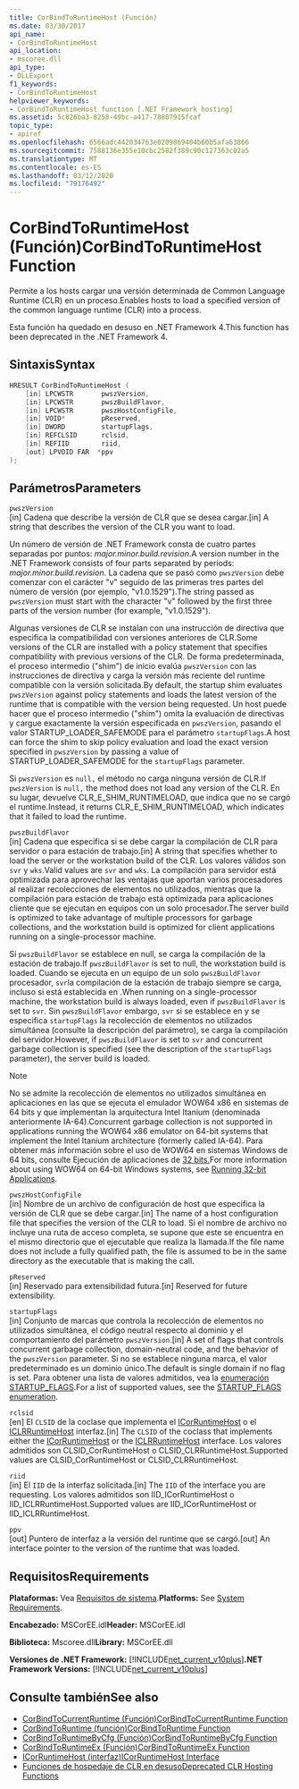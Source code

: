 ```yaml
---
title: CorBindToRuntimeHost (Función)
ms.date: 03/30/2017
api_name:
- CorBindToRuntimeHost
api_location:
- mscoree.dll
api_type:
- DLLExport
f1_keywords:
- CorBindToRuntimeHost
helpviewer_keywords:
- CorBindToRuntimeHost function [.NET Framework hosting]
ms.assetid: 5c826ba3-8258-49bc-a417-78807915fcaf
topic_type:
- apiref
ms.openlocfilehash: 6566adc442034763e0209869404b60b5afa63866
ms.sourcegitcommit: 7588136e355e10cbc2582f389c90c127363c02a5
ms.translationtype: MT
ms.contentlocale: es-ES
ms.lasthandoff: 03/12/2020
ms.locfileid: "79176492"
---
```

# <a name="corbindtoruntimehost-function"></a><span data-ttu-id="26837-102">CorBindToRuntimeHost (Función)</span><span class="sxs-lookup"><span data-stu-id="26837-102">CorBindToRuntimeHost Function</span></span>
<span data-ttu-id="26837-103">Permite a los hosts cargar una versión determinada de Common Language Runtime (CLR) en un proceso.</span><span class="sxs-lookup"><span data-stu-id="26837-103">Enables hosts to load a specified version of the common language runtime (CLR) into a process.</span></span>  
  
 <span data-ttu-id="26837-104">Esta función ha quedado en desuso en .NET Framework 4.</span><span class="sxs-lookup"><span data-stu-id="26837-104">This function has been deprecated in the .NET Framework 4.</span></span>  
  
## <a name="syntax"></a><span data-ttu-id="26837-105">Sintaxis</span><span class="sxs-lookup"><span data-stu-id="26837-105">Syntax</span></span>  
  
```cpp  
HRESULT CorBindToRuntimeHost (  
    [in] LPCWSTR       pwszVersion,
    [in] LPCWSTR       pwszBuildFlavor,
    [in] LPCWSTR       pwszHostConfigFile,
    [in] VOID*         pReserved,
    [in] DWORD         startupFlags,
    [in] REFCLSID      rclsid,
    [in] REFIID        riid,
    [out] LPVOID FAR  *ppv  
);  
```  
  
## <a name="parameters"></a><span data-ttu-id="26837-106">Parámetros</span><span class="sxs-lookup"><span data-stu-id="26837-106">Parameters</span></span>  
 `pwszVersion`  
 <span data-ttu-id="26837-107">[in] Cadena que describe la versión de CLR que se desea cargar.</span><span class="sxs-lookup"><span data-stu-id="26837-107">[in] A string that describes the version of the CLR you want to load.</span></span>  
  
 <span data-ttu-id="26837-108">Un número de versión de .NET Framework consta de cuatro partes separadas por puntos: *major.minor.build.revision*.</span><span class="sxs-lookup"><span data-stu-id="26837-108">A version number in the .NET Framework consists of four parts separated by periods: *major.minor.build.revision*.</span></span> <span data-ttu-id="26837-109">La cadena que se pasó como `pwszVersion` debe comenzar con el carácter "v" seguido de las primeras tres partes del número de versión (por ejemplo, "v1.0.1529").</span><span class="sxs-lookup"><span data-stu-id="26837-109">The string passed as `pwszVersion` must start with the character "v" followed by the first three parts of the version number (for example, "v1.0.1529").</span></span>  
  
 <span data-ttu-id="26837-110">Algunas versiones de CLR se instalan con una instrucción de directiva que especifica la compatibilidad con versiones anteriores de CLR.</span><span class="sxs-lookup"><span data-stu-id="26837-110">Some versions of the CLR are installed with a policy statement that specifies compatibility with previous versions of the CLR.</span></span> <span data-ttu-id="26837-111">De forma predeterminada, el proceso intermedio ("shim") de inicio evalúa `pwszVersion` con las instrucciones de directiva y carga la versión más reciente del runtime compatible con la versión solicitada.</span><span class="sxs-lookup"><span data-stu-id="26837-111">By default, the startup shim evaluates `pwszVersion` against policy statements and loads the latest version of the runtime that is compatible with the version being requested.</span></span> <span data-ttu-id="26837-112">Un host puede hacer que el proceso intermedio ("shim") omita la evaluación de directivas y cargue exactamente la versión especificada en `pwszVersion`, pasando el valor STARTUP_LOADER_SAFEMODE para el parámetro `startupFlags`.</span><span class="sxs-lookup"><span data-stu-id="26837-112">A host can force the shim to skip policy evaluation and load the exact version specified in `pwszVersion` by passing a value of STARTUP_LOADER_SAFEMODE for the `startupFlags` parameter.</span></span>  
  
 <span data-ttu-id="26837-113">Si `pwszVersion` es `null,` el método no carga ninguna versión de CLR.</span><span class="sxs-lookup"><span data-stu-id="26837-113">If `pwszVersion` is `null,` the method does not load any version of the CLR.</span></span> <span data-ttu-id="26837-114">En su lugar, devuelve CLR_E_SHIM_RUNTIMELOAD, que indica que no se cargó el runtime.</span><span class="sxs-lookup"><span data-stu-id="26837-114">Instead, it returns CLR_E_SHIM_RUNTIMELOAD, which indicates that it failed to load the runtime.</span></span>  
  
 `pwszBuildFlavor`  
 <span data-ttu-id="26837-115">[in] Cadena que especifica si se debe cargar la compilación de CLR para servidor o para estación de trabajo.</span><span class="sxs-lookup"><span data-stu-id="26837-115">[in] A string that specifies whether to load the server or the workstation build of the CLR.</span></span> <span data-ttu-id="26837-116">Los valores válidos son `svr` y `wks`.</span><span class="sxs-lookup"><span data-stu-id="26837-116">Valid values are `svr` and `wks`.</span></span> <span data-ttu-id="26837-117">La compilación para servidor está optimizada para aprovechar las ventajas que aportan varios procesadores al realizar recolecciones de elementos no utilizados, mientras que la compilación para estación de trabajo está optimizada para aplicaciones cliente que se ejecutan en equipos con un solo procesador.</span><span class="sxs-lookup"><span data-stu-id="26837-117">The server build is optimized to take advantage of multiple processors for garbage collections, and the workstation build is optimized for client applications running on a single-processor machine.</span></span>  
  
 <span data-ttu-id="26837-118">Si `pwszBuildFlavor` se establece en null, se carga la compilación de la estación de trabajo.</span><span class="sxs-lookup"><span data-stu-id="26837-118">If `pwszBuildFlavor` is set to null, the workstation build is loaded.</span></span> <span data-ttu-id="26837-119">Cuando se ejecuta en un equipo de un solo `pwszBuildFlavor` procesador, `svr`la compilación de la estación de trabajo siempre se carga, incluso si está establecida en .</span><span class="sxs-lookup"><span data-stu-id="26837-119">When running on a single-processor machine, the workstation build is always loaded, even if `pwszBuildFlavor` is set to `svr`.</span></span> <span data-ttu-id="26837-120">Sin `pwszBuildFlavor` embargo, `svr` si se establece en y se especifica `startupFlags` la recolección de elementos no utilizados simultánea (consulte la descripción del parámetro), se carga la compilación del servidor.</span><span class="sxs-lookup"><span data-stu-id="26837-120">However, if `pwszBuildFlavor` is set to `svr` and concurrent garbage collection is specified (see the description of the `startupFlags` parameter), the server build is loaded.</span></span>  
  
> [!NOTE]
> <span data-ttu-id="26837-121">No se admite la recolección de elementos no utilizados simultánea en aplicaciones en las que se ejecuta el emulador WOW64 x86 en sistemas de 64 bits y que implementan la arquitectura Intel Itanium (denominada anteriormente IA-64).</span><span class="sxs-lookup"><span data-stu-id="26837-121">Concurrent garbage collection is not supported in applications running the WOW64 x86 emulator on 64-bit systems that implement the Intel Itanium architecture (formerly called IA-64).</span></span> <span data-ttu-id="26837-122">Para obtener más información sobre el uso de WOW64 en sistemas Windows de 64 bits, consulte Ejecución de aplicaciones de [32 bits.](/windows/desktop/WinProg64/running-32-bit-applications)</span><span class="sxs-lookup"><span data-stu-id="26837-122">For more information about using WOW64 on 64-bit Windows systems, see [Running 32-bit Applications](/windows/desktop/WinProg64/running-32-bit-applications).</span></span>  
  
 `pwszHostConfigFile`  
 <span data-ttu-id="26837-123">[in] Nombre de un archivo de configuración de host que especifica la versión de CLR que se debe cargar.</span><span class="sxs-lookup"><span data-stu-id="26837-123">[in] The name of a host configuration file that specifies the version of the CLR to load.</span></span> <span data-ttu-id="26837-124">Si el nombre de archivo no incluye una ruta de acceso completa, se supone que este se encuentra en el mismo directorio que el ejecutable que realiza la llamada.</span><span class="sxs-lookup"><span data-stu-id="26837-124">If the file name does not include a fully qualified path, the file is assumed to be in the same directory as the executable that is making the call.</span></span>  
  
 `pReserved`  
 <span data-ttu-id="26837-125">[in] Reservado para extensibilidad futura.</span><span class="sxs-lookup"><span data-stu-id="26837-125">[in] Reserved for future extensibility.</span></span>  
  
 `startupFlags`  
 <span data-ttu-id="26837-126">[in] Conjunto de marcas que controla la recolección de elementos no utilizados simultánea, el código neutral respecto al dominio y el comportamiento del parámetro `pwszVersion`.</span><span class="sxs-lookup"><span data-stu-id="26837-126">[in] A set of flags that controls concurrent garbage collection, domain-neutral code, and the behavior of the `pwszVersion` parameter.</span></span> <span data-ttu-id="26837-127">Si no se establece ninguna marca, el valor predeterminado es un dominio único.</span><span class="sxs-lookup"><span data-stu-id="26837-127">The default is single domain if no flag is set.</span></span> <span data-ttu-id="26837-128">Para obtener una lista de valores admitidos, vea la [enumeración STARTUP_FLAGS](../../../../docs/framework/unmanaged-api/hosting/startup-flags-enumeration.md).</span><span class="sxs-lookup"><span data-stu-id="26837-128">For a list of supported values, see the [STARTUP_FLAGS enumeration](../../../../docs/framework/unmanaged-api/hosting/startup-flags-enumeration.md).</span></span>  
  
 `rclsid`  
 <span data-ttu-id="26837-129">[en] El `CLSID` de la coclase que implementa el [ICorRuntimeHost](../../../../docs/framework/unmanaged-api/hosting/icorruntimehost-interface.md) o el [ICLRRuntimeHost](../../../../docs/framework/unmanaged-api/hosting/iclrruntimehost-interface.md) interfaz.</span><span class="sxs-lookup"><span data-stu-id="26837-129">[in] The `CLSID` of the coclass that implements either the [ICorRuntimeHost](../../../../docs/framework/unmanaged-api/hosting/icorruntimehost-interface.md) or the [ICLRRuntimeHost](../../../../docs/framework/unmanaged-api/hosting/iclrruntimehost-interface.md) interface.</span></span> <span data-ttu-id="26837-130">Los valores admitidos son CLSID_CorRuntimeHost o CLSID_CLRRuntimeHost.</span><span class="sxs-lookup"><span data-stu-id="26837-130">Supported values are CLSID_CorRuntimeHost or CLSID_CLRRuntimeHost.</span></span>  
  
 `riid`  
 <span data-ttu-id="26837-131">[in] El `IID` de la interfaz solicitada.</span><span class="sxs-lookup"><span data-stu-id="26837-131">[in] The `IID` of the interface you are requesting.</span></span> <span data-ttu-id="26837-132">Los valores admitidos son IID_ICorRuntimeHost o IID_ICLRRuntimeHost.</span><span class="sxs-lookup"><span data-stu-id="26837-132">Supported values are IID_ICorRuntimeHost or IID_ICLRRuntimeHost.</span></span>  
  
 `ppv`  
 <span data-ttu-id="26837-133">[out] Puntero de interfaz a la versión del runtime que se cargó.</span><span class="sxs-lookup"><span data-stu-id="26837-133">[out] An interface pointer to the version of the runtime that was loaded.</span></span>  
  
## <a name="requirements"></a><span data-ttu-id="26837-134">Requisitos</span><span class="sxs-lookup"><span data-stu-id="26837-134">Requirements</span></span>  
 <span data-ttu-id="26837-135">**Plataformas:** Vea [Requisitos de sistema](../../../../docs/framework/get-started/system-requirements.md).</span><span class="sxs-lookup"><span data-stu-id="26837-135">**Platforms:** See [System Requirements](../../../../docs/framework/get-started/system-requirements.md).</span></span>  
  
 <span data-ttu-id="26837-136">**Encabezado:** MSCorEE.idl</span><span class="sxs-lookup"><span data-stu-id="26837-136">**Header:** MSCorEE.idl</span></span>  
  
 <span data-ttu-id="26837-137">**Biblioteca:** Mscoree.dll</span><span class="sxs-lookup"><span data-stu-id="26837-137">**Library:** MSCorEE.dll</span></span>  
  
 <span data-ttu-id="26837-138">**Versiones de .NET Framework:** [!INCLUDE[net_current_v10plus](../../../../includes/net-current-v10plus-md.md)]</span><span class="sxs-lookup"><span data-stu-id="26837-138">**.NET Framework Versions:** [!INCLUDE[net_current_v10plus](../../../../includes/net-current-v10plus-md.md)]</span></span>  
  
## <a name="see-also"></a><span data-ttu-id="26837-139">Consulte también</span><span class="sxs-lookup"><span data-stu-id="26837-139">See also</span></span>

- [<span data-ttu-id="26837-140">CorBindToCurrentRuntime (Función)</span><span class="sxs-lookup"><span data-stu-id="26837-140">CorBindToCurrentRuntime Function</span></span>](../../../../docs/framework/unmanaged-api/hosting/corbindtocurrentruntime-function.md)
- [<span data-ttu-id="26837-141">CorBindToRuntime (función)</span><span class="sxs-lookup"><span data-stu-id="26837-141">CorBindToRuntime Function</span></span>](../../../../docs/framework/unmanaged-api/hosting/corbindtoruntime-function.md)
- [<span data-ttu-id="26837-142">CorBindToRuntimeByCfg (Función)</span><span class="sxs-lookup"><span data-stu-id="26837-142">CorBindToRuntimeByCfg Function</span></span>](../../../../docs/framework/unmanaged-api/hosting/corbindtoruntimebycfg-function.md)
- [<span data-ttu-id="26837-143">CorBindToRuntimeEx (Función)</span><span class="sxs-lookup"><span data-stu-id="26837-143">CorBindToRuntimeEx Function</span></span>](../../../../docs/framework/unmanaged-api/hosting/corbindtoruntimeex-function.md)
- [<span data-ttu-id="26837-144">ICorRuntimeHost (interfaz)</span><span class="sxs-lookup"><span data-stu-id="26837-144">ICorRuntimeHost Interface</span></span>](../../../../docs/framework/unmanaged-api/hosting/icorruntimehost-interface.md)
- [<span data-ttu-id="26837-145">Funciones de hospedaje de CLR en desuso</span><span class="sxs-lookup"><span data-stu-id="26837-145">Deprecated CLR Hosting Functions</span></span>](../../../../docs/framework/unmanaged-api/hosting/deprecated-clr-hosting-functions.md)
